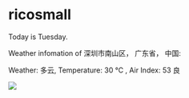 # ricosmall

Today is Tuesday.

Weather infomation of 深圳市南山区， 广东省， 中国: 

Weather: 多云, Temperature: 30 ℃ , Air Index: 53 良

<img src="https://github-readme-stats.vercel.app/api?username=ricosmall&show_icons=true" />
